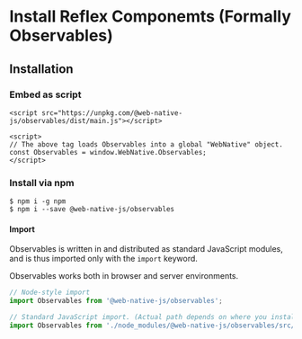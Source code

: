 # Install Reflex Componemts (Formally Observables)

## Installation

### Embed as script

```markup
<script src="https://unpkg.com/@web-native-js/observables/dist/main.js"></script>

<script>
// The above tag loads Observables into a global "WebNative" object.
const Observables = window.WebNative.Observables;
</script>
```

### Install via npm

```text
$ npm i -g npm
$ npm i --save @web-native-js/observables
```

#### Import

Observables is written in and distributed as standard JavaScript modules, and is thus imported only with the `import` keyword.

Observables works both in browser and server environments.

```javascript
// Node-style import
import Observables from '@web-native-js/observables';

// Standard JavaScript import. (Actual path depends on where you installed JSEN to.)
import Observables from './node_modules/@web-native-js/observables/src/index.js';
```
